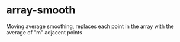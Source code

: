 # array-smooth
Moving average smoothing, replaces each point in the array with the average of "m" adjacent points
